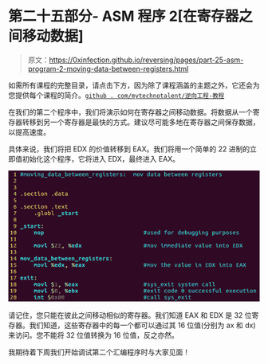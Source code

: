 # 第二十五部分- ASM 程序 2[在寄存器之间移动数据]

> 原文：<https://0xinfection.github.io/reversing/pages/part-25-asm-program-2-moving-data-between-registers.html>

如需所有课程的完整目录，请点击下方，因为除了课程涵盖的主题之外，它还会为您提供每个课程的简介。[`github . com/mytechnotalent/逆向工程-教程`](https://github.com/mytechnotalent/Reverse-Engineering-Tutorial)

在我们的第二个程序中，我们将演示如何在寄存器之间移动数据。将数据从一个寄存器转移到另一个寄存器是最快的方式。建议尽可能多地在寄存器之间保存数据，以提高速度。

具体来说，我们将把 EDX 的价值转移到 EAX。我们将用一个简单的 22 进制的立即值初始化这个程序，它将进入 EDX，最终进入 EAX。

![](img/11df652f72cb3b01c39fde2e2236294b.png)

请记住，您只能在彼此之间移动相似的寄存器。我们知道 EAX 和 EDX 是 32 位寄存器。我们知道，这些寄存器中的每一个都可以通过其 16 位值(分别为 ax 和 dx)来访问。您不能将 32 位值转换为 16 位值，反之亦然。

我期待着下周我们开始调试第二个汇编程序时与大家见面！